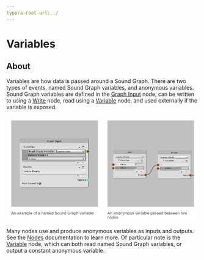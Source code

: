 ```yaml
---
typora-root-url:../
---
```


# Variables

## About

Variables are how data is passed around a Sound Graph. There are two types of events, named Sound Graph variables, and anonymous variables. Sound Graph variables are defined in the [Graph Input](Graph-Inputs) node, can be written to using a [Write](Write) node, read using a [Variable](Variable) node, and used externally if the variable is exposed.

![Named VS Anonymous Variables](IMG/NamedVSAnonymousVariables.png)

Many nodes use and produce anonymous variables as inputs and outputs. See the [Nodes](Nodes) documentation to learn more. Of particular note is the [Variable](Variable) node, which can both read named Sound Graph variables, or output a constant anonymous variable.
